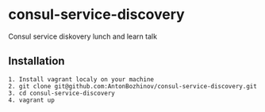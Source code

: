 # consul-service-discovery
Consul service diskovery lunch and learn talk

## Installation
    1. Install vagrant localy on your machine
    2. git clone git@github.com:AntonBozhinov/consul-service-discovery.git
    3. cd consul-service-discovery
    4. vagrant up